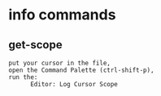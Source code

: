 # info commands

## get-scope

```
put your cursor in the file,
open the Command Palette (ctrl-shift-p),
run the:
      Editor: Log Cursor Scope
```
